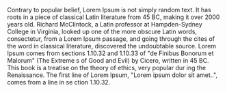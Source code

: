 Contrary to popular belief, Lorem Ipsum is not simply random text. It has roots in
 a piece of classical Latin literature from 45 BC, making it over 2000 years old. 
 Richard McClintock, a Latin professor at Hampden-Sydney College in Virginia, looked up one of the more obscure Latin words, 
 consectetur, from a Lorem Ipsum passage, and going through the cites of the word in classical literature, discovered the 
 undoubtable source. Lorem Ipsum comes from sections 1.10.32 and 1.10.33 of "de Finibus Bonorum et Malorum" (The Extreme
 s of Good and Evil) by Cicero, written in 45 BC. This book is a treatise on the theory of ethics, very popular dur
 ing the Renaissance. The first line of Lorem Ipsum, "Lorem ipsum dolor sit amet..", comes from a line in se
 ction 1.10.32.